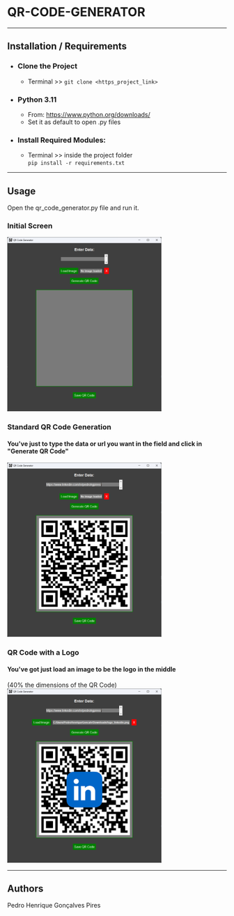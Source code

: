# QR-CODE-GENERATOR

***

## Installation / Requirements
- ### Clone the Project
  - Terminal >> ``git clone <https_project_link>``
- ### Python 3.11
  - From: https://www.python.org/downloads/ <br>
  - Set it as default to open .py files
- ### Install Required Modules:
  - Terminal >> inside the project folder <br> ``pip install -r requirements.txt``

***

## Usage
Open the qr_code_generator.py file and run it. <br>
### Initial Screen
<img src="https://github.com/PhPires13/qr-code-generator/blob/main/tutorial/initial_screen.png?raw=true" alt="Initial Screen" style="max-height: 400px; width: auto;">

### Standard QR Code Generation
#### You've just to type the data or url you want in the field and click in "Generate QR Code"
<img src="https://github.com/PhPires13/qr-code-generator/blob/main/tutorial/standard_qr_code.png?raw=true" alt="Standard QR Code" style="max-height: 400px; width: auto;">

### QR Code with a Logo
#### You've got just load an image to be the logo in the middle
(40% the dimensions of the QR Code) <br>
<img src="https://github.com/PhPires13/qr-code-generator/blob/main/tutorial/logo_qr_code.png?raw=true" alt="Logo QR Code" style="max-height: 400px; width: auto;">

***

## Authors
Pedro Henrique Gonçalves Pires

